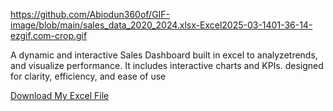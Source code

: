 https://github.com/Abiodun360of/GIF-image/blob/main/sales_data_2020_2024.xlsx-Excel2025-03-1401-36-14-ezgif.com-crop.gif

A dynamic and interactive Sales Dashboard built in excel to analyzetrends, and visualize performance. It includes interactive charts and KPIs. designed for clarity, efficiency, and ease of use

[Download My Excel File](https://github.com/Abiodun360of/EXCEL-REPO/blob/main/Sales%20Dashboard/sales_data_2020_2024.xlsx)

